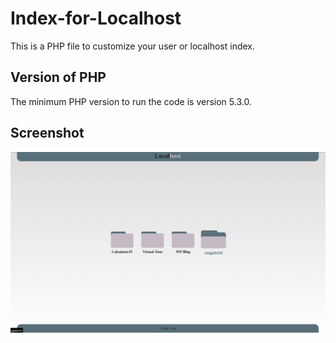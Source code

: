 # Index-for-Localhost
  This is a PHP file to customize your user or localhost index. 

## Version of PHP 
  The minimum PHP version to run the code is version 5.3.0.

## Screenshot
  ![Screenshot of index.php](index-localhost.png)
